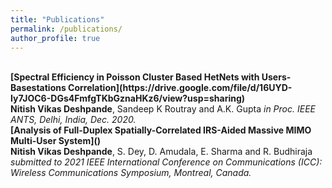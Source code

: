 ```yaml
---
title: "Publications"
permalink: /publications/
author_profile: true
---
```


<br>
<b>[Spectral Efficiency in Poisson Cluster Based HetNets with Users-Basestations Correlation](https://drive.google.com/file/d/16UYD-Iy7JOC6-DGs4FmfgTKbGznaHKz6/view?usp=sharing)</b> <br> 
<b>Nitish Vikas Deshpande</b>, Sandeep K Routray and A.K. Gupta
<i> in Proc. IEEE ANTS, Delhi, India, Dec. 2020.</i>

<br>
<b>[Analysis of Full-Duplex Spatially-Correlated IRS-Aided Massive MIMO Multi-User System]()</b> <br> 
<b>Nitish Vikas Deshpande</b>, S. Dey, D. Amudala, E. Sharma and R. Budhiraja
<i> submitted to 2021 IEEE International Conference on Communications (ICC): Wireless Communications Symposium,  Montreal, Canada.</i>

